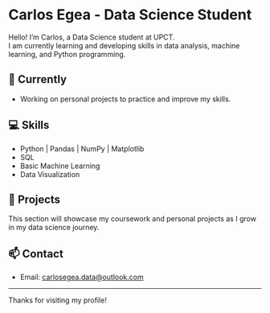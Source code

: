 # Carlos Egea - Data Science Student

Hello! I’m Carlos, a Data Science student at UPCT.  
I am currently learning and developing skills in data analysis, machine learning, and Python programming.

## 🚀 Currently
- Working on personal projects to practice and improve my skills.

## 💻 Skills  
- Python | Pandas | NumPy | Matplotlib  
- SQL  
- Basic Machine Learning  
- Data Visualization  

## 📂 Projects  
This section will showcase my coursework and personal projects as I grow in my data science journey.

## 📫 Contact  
- Email: carlosegea.data@outlook.com  


---

Thanks for visiting my profile!

